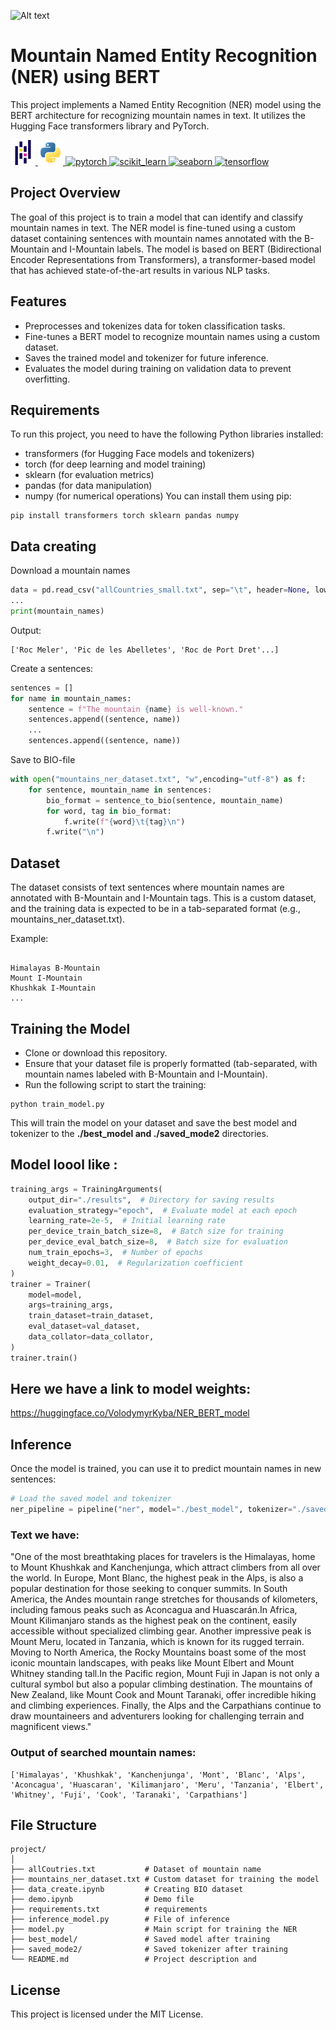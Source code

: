 ![Alt text](./122.jpg)

# Mountain Named Entity Recognition (NER) using BERT
This project implements a Named Entity Recognition (NER) model using the BERT architecture for recognizing mountain names in text. It utilizes the Hugging Face transformers library and PyTorch.
<p align="left"> 
</a>   <a href="https://pandas.pydata.org/" target="_blank" rel="noreferrer"> <img src="https://raw.githubusercontent.com/devicons/devicon/2ae2a900d2f041da66e950e4d48052658d850630/icons/pandas/pandas-original.svg" alt="pandas" width="40" height="40"/> </a> 
</a> <a href="https://www.python.org" target="_blank" rel="noreferrer"> <img src="https://raw.githubusercontent.com/devicons/devicon/master/icons/python/python-original.svg" alt="python" width="40" height="40"/> </a> <a href="https://pytorch.org/" target="_blank" rel="noreferrer"> <img src="https://www.vectorlogo.zone/logos/pytorch/pytorch-icon.svg" alt="pytorch" width="40" height="40"/> </a> <a href="https://scikit-learn.org/" target="_blank" rel="noreferrer"> <img src="https://upload.wikimedia.org/wikipedia/commons/0/05/Scikit_learn_logo_small.svg" alt="scikit_learn" width="40" height="40"/> </a> <a href="https://seaborn.pydata.org/" target="_blank" rel="noreferrer"> <img src="https://seaborn.pydata.org/_images/logo-mark-lightbg.svg" alt="seaborn" width="40" height="40"/> </a> <a href="https://www.tensorflow.org" target="_blank" rel="noreferrer"> <img src="https://www.vectorlogo.zone/logos/tensorflow/tensorflow-icon.svg" alt="tensorflow" width="40" height="40"/> </a> </p>


## Project Overview
The goal of this project is to train a model that can identify and classify mountain names in text. The NER model is fine-tuned using a custom dataset containing sentences with mountain names annotated with the B-Mountain and I-Mountain labels. The model is based on BERT (Bidirectional Encoder Representations from Transformers), a transformer-based model that has achieved state-of-the-art results in various NLP tasks.

## Features
- Preprocesses and tokenizes data for token classification tasks.
- Fine-tunes a BERT model to recognize mountain names using a custom dataset.
- Saves the trained model and tokenizer for future inference.
- Evaluates the model during training on validation data to prevent overfitting.
## Requirements
To run this project, you need to have the following Python libraries installed:

- transformers (for Hugging Face models and tokenizers)
- torch (for deep learning and model training)
- sklearn (for evaluation metrics)
- pandas (for data manipulation)
- numpy (for numerical operations)
You can install them using pip:
```
pip install transformers torch sklearn pandas numpy
```
## Data creating
Download a mountain names
```python
data = pd.read_csv("allCountries_small.txt", sep="\t", header=None, low_memory=False)
...
print(mountain_names)
```
Output:
``` 
['Roc Meler', 'Pic de les Abelletes', 'Roc de Port Dret'...]
```
Create  a sentences:
```python
sentences = []
for name in mountain_names:  
    sentence = f"The mountain {name} is well-known."
    sentences.append((sentence, name))
    ...
    sentences.append((sentence, name))
```
Save to BIO-file
``` python
with open("mountains_ner_dataset.txt", "w",encoding="utf-8") as f:
    for sentence, mountain_name in sentences:
        bio_format = sentence_to_bio(sentence, mountain_name)
        for word, tag in bio_format:
            f.write(f"{word}\t{tag}\n")
        f.write("\n")  
```
## Dataset
The dataset consists of text sentences where mountain names are annotated with B-Mountain and I-Mountain tags. This is a custom dataset, and the training data is expected to be in a tab-separated format (e.g., mountains_ner_dataset.txt).

Example:
```

Himalayas B-Mountain
Mount I-Mountain
Khushkak I-Mountain
...
```
## Training the Model
- Clone or download this repository.
- Ensure that your dataset file is properly formatted (tab-separated, with mountain names labeled with B-Mountain and I-Mountain).
- Run the following script to start the training:

```
python train_model.py
```
This will train the model on your dataset and save the best model and tokenizer to the **./best_model and ./saved_mode2** directories.

## Model loool like :
```python
training_args = TrainingArguments(
    output_dir="./results",  # Directory for saving results
    evaluation_strategy="epoch",  # Evaluate model at each epoch
    learning_rate=2e-5,  # Initial learning rate
    per_device_train_batch_size=8,  # Batch size for training
    per_device_eval_batch_size=8,  # Batch size for evaluation
    num_train_epochs=3,  # Number of epochs
    weight_decay=0.01,  # Regularization coefficient
)
trainer = Trainer(
    model=model,
    args=training_args,
    train_dataset=train_dataset,
    eval_dataset=val_dataset,
    data_collator=data_collator,
)
trainer.train()
```
## Here we have a link to model weights:
https://huggingface.co/VolodymyrKyba/NER_BERT_model
## Inference
Once the model is trained, you can use it to predict mountain names in new sentences:
```python
# Load the saved model and tokenizer
ner_pipeline = pipeline("ner", model="./best_model", tokenizer="./saved_mode2")
```
### Text we have:
"One of the most breathtaking places for travelers is the Himalayas, home to Mount Khushkak and Kanchenjunga, which attract climbers from all over the world. In Europe, Mont Blanc, the highest peak in the Alps, is also a popular destination for those seeking to conquer summits. In South America, the Andes mountain range stretches for thousands of kilometers, including famous peaks such as Aconcagua and Huascarán.In Africa, Mount Kilimanjaro stands as the highest peak on the continent, easily accessible without specialized climbing gear. Another impressive peak is Mount Meru, located in Tanzania, which is known for its rugged terrain. Moving to North America, the Rocky Mountains boast some of the most iconic mountain landscapes, with peaks like Mount Elbert and Mount Whitney standing tall.In the Pacific region, Mount Fuji in Japan is not only a cultural symbol but also a popular climbing destination. The mountains of New Zealand, like Mount Cook and Mount Taranaki, offer incredible hiking and climbing experiences. Finally, the Alps and the Carpathians continue to draw mountaineers and adventurers looking for challenging terrain and magnificent views."
### Output of searched mountain names:
```
['Himalayas', 'Khushkak', 'Kanchenjunga', 'Mont', 'Blanc', 'Alps', 'Aconcagua', 'Huascaran', 'Kilimanjaro', 'Meru', 'Tanzania', 'Elbert', 'Whitney', 'Fuji', 'Cook', 'Taranaki', 'Carpathians']
```
## File Structure

```
project/
│
├── allCoutries.txt           # Dataset of mountain name
├── mountains_ner_dataset.txt # Custom dataset for training the model
├── data_create.ipynb         # Creating BIO dataset
├── demo.ipynb                # Demo file
├── requirements.txt          # requirements
├── inference_model.py        # File of inference
├── model.py                  # Main script for training the NER 
├── best_model/               # Saved model after training
├── saved_mode2/              # Saved tokenizer after training
└── README.md                 # Project description and 
```

## License
This project is licensed under the MIT License.
